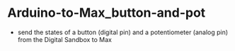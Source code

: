 # Arduino-to-Max_button-and-pot

- send the states of a button (digital pin) and a potentiometer (analog pin) from the Digital Sandbox to Max
